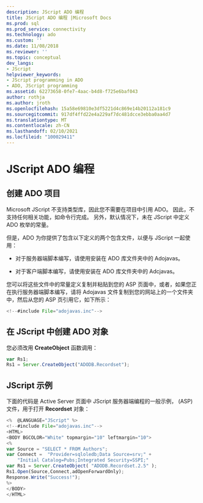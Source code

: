 ```yaml
---
description: JScript ADO 编程
title: JScript ADO 编程 |Microsoft Docs
ms.prod: sql
ms.prod_service: connectivity
ms.technology: ado
ms.custom: ''
ms.date: 11/08/2018
ms.reviewer: ''
ms.topic: conceptual
dev_langs:
- JScript
helpviewer_keywords:
- JScript programming in ADO
- ADO, JScript programming
ms.assetid: 62273658-0fe7-4aac-b4d8-f725e6baf043
author: rothja
ms.author: jroth
ms.openlocfilehash: 15a58e69810e3df5221d4c869e14b20112a181c9
ms.sourcegitcommit: 917df4ffd22e4a229af7dc481dcce3ebba0aa4d7
ms.translationtype: MT
ms.contentlocale: zh-CN
ms.lasthandoff: 02/10/2021
ms.locfileid: "100029411"
---
```

# <a name="jscript-ado-programming"></a>JScript ADO 编程
## <a name="creating-an-ado-project"></a>创建 ADO 项目  
 Microsoft JScript 不支持类型库，因此您不需要在项目中引用 ADO。 因此，不支持任何相关功能，如命令行完成。 另外，默认情况下，未在 JScript 中定义 ADO 枚举的常量。  
  
 但是，ADO 为你提供了包含以下定义的两个包含文件，以便与 JScript 一起使用：  
  
-   对于服务器端脚本编写，请使用安装在 ADO 库文件夹中的 Adojavas。  
  
-   对于客户端脚本编写，请使用安装在 ADO 库文件夹中的 Adcjavas。  
  
 您可以将这些文件中的常量定义复制并粘贴到您的 ASP 页面中，或者，如果您正在执行服务器端脚本编写，请将 Adojavas 文件复制到您的网站上的一个文件夹中，然后从您的 ASP 页引用它，如下所示：  
  
```javascript
<!--#include File="adojavas.inc"-->  
```  
  
## <a name="creating-ado-objects-in-jscript"></a>在 JScript 中创建 ADO 对象  
 您必须改用 **CreateObject** 函数调用：  
  
```javascript
var Rs1;  
Rs1 = Server.CreateObject("ADODB.Recordset");  
```  
  
## <a name="jscript-example"></a>JScript 示例  
 下面的代码是 Active Server 页面中 JScript 服务器端编程的一般示例， (ASP) 文件，用于打开 **Recordset** 对象：  
  
```javascript
<%  @LANGUAGE="JScript" %>  
<!--#include File="adojavas.inc"-->  
<HTML>  
<BODY BGCOLOR="White" topmargin="10" leftmargin="10">  
<%  
var Source = "SELECT * FROM Authors";  
var Connect =  "Provider=sqloledb;Data Source=srv;" +  
    "Initial Catalog=Pubs;Integrated Security=SSPI;"  
var Rs1 = Server.CreateObject( "ADODB.Recordset.2.5" );  
Rs1.Open(Source,Connect,adOpenForwardOnly);  
Response.Write("Success!");  
%>  
</BODY>  
</HTML>  
```
